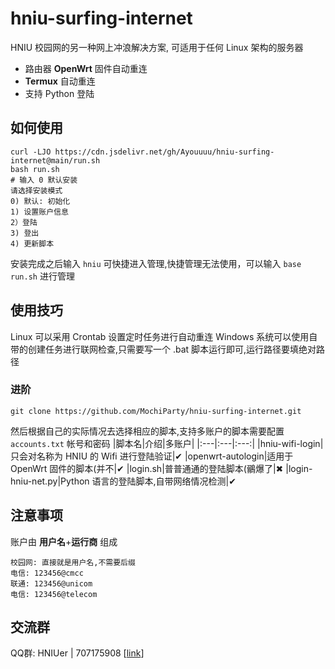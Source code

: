 # hniu-surfing-internet
HNIU 校园网的另一种网上冲浪解决方案, 可适用于任何 Linux 架构的服务器
- 路由器 **OpenWrt** 固件自动重连
- **Termux** 自动重连
- 支持 Python 登陆
## 如何使用
```shell
curl -LJO https://cdn.jsdelivr.net/gh/Ayouuuu/hniu-surfing-internet@main/run.sh
bash run.sh
# 输入 0 默认安装
请选择安装模式
0) 默认: 初始化
1) 设置账户信息
2）登陆
3) 登出
4) 更新脚本
```
安装完成之后输入 `hniu` 可快捷进入管理,快捷管理无法使用，可以输入 `base run.sh` 进行管理

## 使用技巧
Linux 可以采用 Crontab 设置定时任务进行自动重连
Windows 系统可以使用自带的创建任务进行联网检查,只需要写一个 .bat 脚本运行即可,运行路径要填绝对路径

### 进阶
```shell
git clone https://github.com/MochiParty/hniu-surfing-internet.git
```
然后根据自己的实际情况去选择相应的脚本,支持多账户的脚本需要配置 `accounts.txt` 帐号和密码
|脚本名|介绍|多账户|
|:---|:---|:---:|
|hniu-wifi-login|只会对名称为 HNIU 的 Wifi 进行登陆验证|✔
|openwrt-autologin|适用于 OpenWrt 固件的脚本(并不|✔
|login.sh|普普通通的登陆脚本(鶸爆了|✖
|login-hniu-net.py|Python 语言的登陆脚本,自带网络情况检测|✔

## 注意事项
账户由 **用户名**+**运行商** 组成
```text
校园网: 直接就是用户名,不需要后缀
电信: 123456@cmcc
联通: 123456@unicom
电信: 123456@telecom
```


## 交流群
QQ群: HNIUer | 707175908 [[link](https://jq.qq.com/?_wv=1027&k=qeqLaXhG)]
